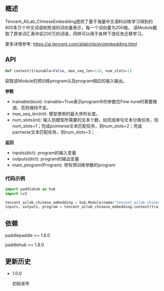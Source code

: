 ## 概述

Tencent_AILab_ChineseEmbedding提供了基于海量中文语料训练学习得到的800多万个中文词语和短语的词向量表示，每一个词向量为200维。
该Module截取了原来词汇表中前200万的词语，同样可以用于各种下游任务迁移学习。

更多详情参考: https://ai.tencent.com/ailab/nlp/en/embedding.html

## API

```python
def context(trainable=False, max_seq_len=128, num_slots=1)
```

获取该Module的预训练program以及program相应的输入输出。

**参数**

* trainable(bool): trainable=True表示program中的参数在Fine-tune时需要微调，否则保持不变。
* max_seq_len(int): 模型使用的最大序列长度。
* num_slots(int): 输入到模型所需要的文本个数，如完成单句文本分类任务，则num_slots=1；完成pointwise文本匹配任务，则num_slots=2；完成pairtwise文本匹配任务，则num_slots=3；

**返回**

* inputs(dict): program的输入变量
* outputs(dict): program的输出变量
* main_program(Program): 带有预训练参数的program

### 代码示例

```python
import paddlehub as hub
import cv2

tencent_ailab_chinese_embedding = hub.Module(name="tencent_ailab_chinese_embedding_small")
inputs, outputs, program = tencent_ailab_chinese_embedding.context(trainable=True, max_seq_len=128, num_slots=1)
```

## 依赖

paddlepaddle >= 1.8.0

paddlehub >= 1.8.0

## 更新历史

* 1.0.0

  初始发布
